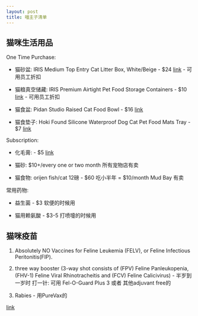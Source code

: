 ```yaml
---
layout: post
title: 喵主子清单
---
```


## 猫咪生活用品

One Time Purchase:

* 猫砂盆: IRIS Medium Top Entry Cat Litter Box, White/Beige - $24
[link](https://www.amazon.com/gp/product/B0794TLRDQ/ref=ox_sc_act_title_1?smid=ATVPDKIKX0DER&psc=1) - 可用员工折扣

* 猫粮真空储藏: IRIS Premium Airtight Pet Food Storage Containers - $10
[link](https://www.amazon.com/gp/product/B00186O0SS/ref=ox_sc_act_title_5?smid=ATVPDKIKX0DER&psc=1) - 可用员工折扣

* 猫食盆: Pidan Studio Raised Cat Food Bowl - $16
[link](https://www.amazon.com/gp/product/B074CDMWLW/ref=ox_sc_act_title_7?smid=A10SW9EXXRLARV&psc=1) 

* 猫食垫子: Hoki Found Silicone Waterproof Dog Cat Pet Food Mats Tray - $7
[link](https://www.amazon.com/gp/product/B01N8TH7JY/ref=ox_sc_act_title_2?smid=A1477Z5QQEZZIC&psc=1)

Subscription: 

* 化毛膏: - $5
[link](https://www.amazon.com/gp/product/B0002I9O84/ref=ox_sc_act_title_4?smid=ATVPDKIKX0DER&psc=1)

* 猫砂: $10+/every one or two month
所有宠物店有卖

* 猫食物: orijen fish/cat 12磅 - $60 吃小半年  = $10/month
Mud Bay 有卖

常用药物: 

* 益生菌 - $3
软便的时候用

* 猫用赖氨酸 - $3-5
打喷嚏的时候用 

## 猫咪疫苗

1. Absolutely NO Vaccines for Feline Leukemia (FELV), or Feline Infectious Peritonitis(FIP).  

2. three way booster (3-way shot consists of (FPV) Feline Panleukopenia, (FHV-1) Feline Viral Rhinotracheitis and (FCV) Feline Calicivirus) - 半岁到一岁时 打一针: 可用 Fel-O-Guard Plus 3 或者 其他adjuvant free的

3. Rabies - 用PureVax的

[link](http://goodneighborvet.com/services/northwest-pet-vaccination-services.php)


